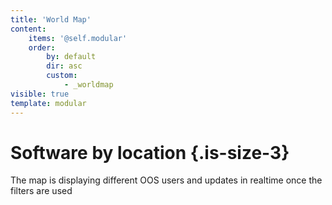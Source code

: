 ```yaml
---
title: 'World Map'
content:
    items: '@self.modular'
    order:
        by: default
        dir: asc
        custom:
            - _worldmap
visible: true
template: modular
---
```


# Software by location {.is-size-3}

The map is displaying different OOS users and updates in realtime once the filters are used